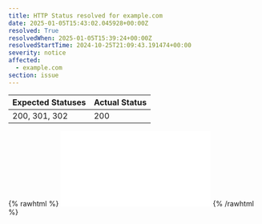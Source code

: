 ```yaml
---
title: HTTP Status resolved for example.com
date: 2025-01-05T15:43:02.045928+00:00Z
resolved: True
resolvedWhen: 2025-01-05T15:39:24+00:00Z
resolvedStartTime: 2024-10-25T21:09:43.191474+00:00
severity: notice
affected:
  - example.com
section: issue
---
```


| Expected Statuses | Actual Status  |
|-------------------|----------------|
| 200, 301, 302 | 200 |


{% rawhtml %}
<embed src="./example.com-http.html" type="text/html">
{% /rawhtml %}
